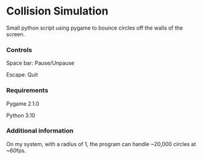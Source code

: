 # Collision Simulation

Small python script using pygame to bounce circles off the walls of the screen.

### Controls

Space bar: Pause/Unpause

Escape: Quit



### Requirements

Pygame 2.1.0

Python 3.10



### Additional information

On my system, with a radius of 1, the program can handle ~20,000 circles at ~60fps.

